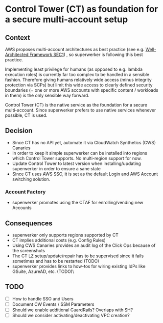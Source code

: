 
# Control Tower (CT) as foundation for a secure multi-account setup

## Context

AWS proposes multi-account architectures as best practice (see e.g. [Well-Architected Framework SEC1](https://wa.aws.amazon.com/wat.question.SEC_1.en.html)) , so superwerker is following this best practice.

Implementing least privilege for humans (as opposed to e.g. lambda execution roles) is currently far too complex to be handled in a sensible fashion. Therefore giving humans relatively wide access (minus integrity protection via SCPs) but limit this wide access to clearly defined security boundaries (= one or more AWS accounts with specific content / workloads in them) is the only sensible way forward.

Control Tower (CT) is the native service as the foundation for a secure multi-account. Since superwerker prefers to use native services whenever possible, CT is used.

## Decision

 - Since CT has no API yet, automate it via CloudWatch Synthetics (CWS) Canaries
 - In order to keep it simple superwerker can be installed into regions which Control Tower supports. No multi-region support for now.
 - Update Control Tower to latest version when installing/updating superwerker in order to ensure a sane state
 - Since CT uses AWS SSO, it is set as the default Login and AWS Account switching solution.

### Account Factory 

 - superwerker promotes using the CTAF for enrolling/vending new Accounts

## Consequences

 - superwerker only supports regions supported by CT
 - CT implies additional costs (e.g. Config Rules)
 - Using CWS Canaries provides an audit log of the Click Ops because of the screenshots
 - The CT LZ setup/update/repair has to be supervised since it fails sometimes and has to be restarted (TODO)
 - superwerker provides links to how-tos for wiring existing IdPs like GSuite, AzureAD, etc. (TODO)\
 
## TODO

 - [ ] How to handle SSO and Users
 - [ ] Document CW Events / SSM Parameters
 - [ ] Should we enable additional GuardRails? Overlaps with SH?
 - [ ] Should we consider activating/deactivating VPC creation?
